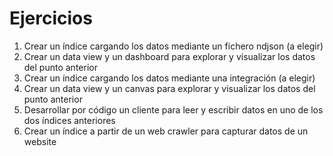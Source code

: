 # Ejercicios

1. Crear un índice cargando los datos mediante un fichero ndjson (a elegir)
2. Crear un data view y un dashboard para explorar y visualizar los datos del punto anterior
3. Crear un índice cargando los datos mediante una integración (a elegir)
4. Crear un data view y un canvas para explorar y visualizar los datos del punto anterior
5. Desarrollar por código un cliente para leer y escribir datos en uno de los dos índices anteriores
6. Crear un índice a partir de un web crawler para capturar datos de un website
